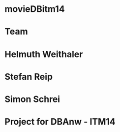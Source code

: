 # movieDBitm14
# Team
# Helmuth Weithaler
# Stefan Reip
# Simon Schrei
# 
# Project for DBAnw - ITM14
